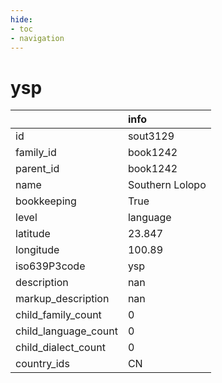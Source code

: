 ```yaml
---
hide:
- toc
- navigation
---
```

# ysp
|                      | info            |
|:---------------------|:----------------|
| id                   | sout3129        |
| family_id            | book1242        |
| parent_id            | book1242        |
| name                 | Southern Lolopo |
| bookkeeping          | True            |
| level                | language        |
| latitude             | 23.847          |
| longitude            | 100.89          |
| iso639P3code         | ysp             |
| description          | nan             |
| markup_description   | nan             |
| child_family_count   | 0               |
| child_language_count | 0               |
| child_dialect_count  | 0               |
| country_ids          | CN              |